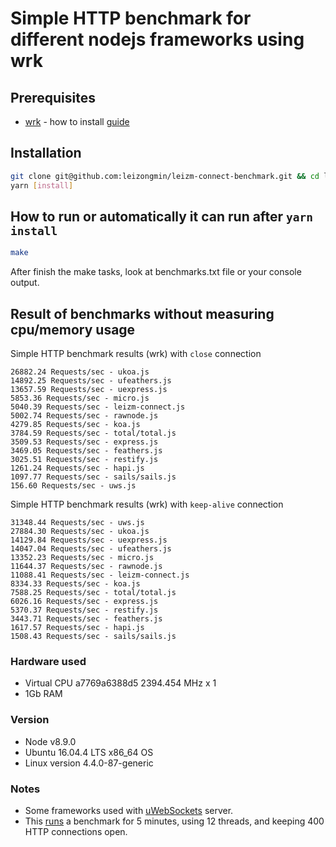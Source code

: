 # Simple HTTP benchmark for different nodejs frameworks using wrk

## Prerequisites

* [wrk](https://github.com/wg/wrk) - how to install [guide](https://github.com/wg/wrk/wiki/Installing-Wrk-on-Linux)

## Installation

```bash
git clone git@github.com:leizongmin/leizm-connect-benchmark.git && cd leizm-connect-benchmark
yarn [install]
```

## How to run or automatically it can run after `yarn install`

```bash
make
```

After finish the make tasks, look at benchmarks.txt file or your console output.

## Result of benchmarks without measuring cpu/memory usage

Simple HTTP benchmark results (wrk) with `close` connection

```text
26882.24 Requests/sec - ukoa.js
14892.25 Requests/sec - ufeathers.js
13657.59 Requests/sec - uexpress.js
5853.36 Requests/sec - micro.js
5040.39 Requests/sec - leizm-connect.js
5002.74 Requests/sec - rawnode.js
4279.85 Requests/sec - koa.js
3784.59 Requests/sec - total/total.js
3509.53 Requests/sec - express.js
3469.05 Requests/sec - feathers.js
3025.51 Requests/sec - restify.js
1261.24 Requests/sec - hapi.js
1097.77 Requests/sec - sails/sails.js
156.60 Requests/sec - uws.js
```

Simple HTTP benchmark results (wrk) with `keep-alive` connection

```text
31348.44 Requests/sec - uws.js
27884.30 Requests/sec - ukoa.js
14129.84 Requests/sec - uexpress.js
14047.04 Requests/sec - ufeathers.js
13352.23 Requests/sec - micro.js
11644.37 Requests/sec - rawnode.js
11088.41 Requests/sec - leizm-connect.js
8334.33 Requests/sec - koa.js
7588.25 Requests/sec - total/total.js
6026.16 Requests/sec - express.js
5370.37 Requests/sec - restify.js
3443.71 Requests/sec - feathers.js
1617.57 Requests/sec - hapi.js
1508.43 Requests/sec - sails/sails.js
```

### Hardware used

* Virtual CPU a7769a6388d5 2394.454 MHz x 1
* 1Gb RAM

### Version

* Node v8.9.0
* Ubuntu 16.04.4 LTS x86_64 OS
* Linux version 4.4.0-87-generic

### Notes

* Some frameworks used with [uWebSockets](https://github.com/uWebSockets/uWebSockets) server.
* This [runs](https://github.com/hbakhtiyor/node-frameworks-benchmark/blob/master/run#L9-L12) a benchmark for 5 minutes, using 12 threads, and keeping 400 HTTP connections open.
